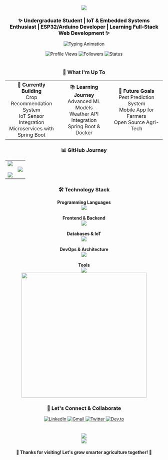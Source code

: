 <div align="center">
  <img src="https://capsule-render.vercel.app/api?type=waving&height=250&section=header&color=0:FFFFFF,100:ADD8E6&text=Hello,%20I'm%20Sachira&fontColor=000000&fontSize=50&fontAlign=50&animation=twinkling&stroke=000000&strokeWidth=1" />
</div>

<h3 align="center" style="color:#000000;">✨ Undergraduate Student | IoT & Embedded Systems Enthusiast | ESP32/Arduino Developer | Learning Full-Stack Web Development ✨</h3>

<div align="center">
  <img src="https://readme-typing-svg.herokuapp.com?font=Poppins&size=22&duration=3000&pause=1000&color=000000&background=FFFFFF00&center=true&vCenter=true&width=800&height=50&lines=Crop+Recommendation+System+Developer;Integrating+IoT+%26+Microservices;Building+Sustainable+Farming+Solutions;Passionate+About+Smart+Agriculture+🌱" alt="Typing Animation" />
</div>

<div align="center" style="margin-top:15px;">
  <img src="https://komarev.com/ghpvc/?username=SachiraNadeesharika&label=Profile%20Views&style=for-the-badge&color=FFFFFF&labelColor=000000" alt="Profile Views" />
  <img src="https://img.shields.io/github/followers/SachiraNadeesharika?label=Followers&style=for-the-badge&color=ADD8E6&labelColor=000000" alt="Followers" />
  <img src="https://img.shields.io/badge/Status-Open%20to%20Opportunities-FFFFFF?style=for-the-badge&labelColor=000000" alt="Status" />
</div>
<br/>

<script>
const sachira = {
  name: "K.A.S.S. Nadeesharika",
  location: "Kandy, Sri Lanka 🇱🇰",
  email: "nadeesharika@example.com",
  pronouns: "She/Her",
  
  languages: ["JavaScript", "Python", "C++", "Java"],
  
  passionateAbout: [
    "Smart Agriculture",
    "IoT Integration",
    "Microservices Architecture",
    "Machine Learning",
    "Web Development",
    "Sustainable Farming"
  ],
  
  techStack: {
    frontend: ["React.js"],
    backend: ["Node.js", "Express.js", "Flask", "Spring Boot"],
    databases: ["MongoDB"],
    iot: ["ESP32", "DHT11", "Soil Moisture Sensor"],
    devops: ["Docker"],
    architecture: ["Microservices"],
    tools: ["Git", "GitHub", "Postman", "VS Code"]
  },
  
  currentlyLearning: ["Advanced ML Models", "Weather API Integration", "Mobile App Development", "Spring Boot Microservices"],
  
  hobbies: [
    "Exploring IoT Solutions",
    "Reading Agri-Tech Research",
    "Mentoring Peers",
    "Nature Exploration 🌾"
  ],
  
  motto: "Empowering farmers with data-driven solutions 🌱"
};
</script>

<h3 align="center">🌟 What I'm Up To</h3>

<div align="center">
<table align="center">
<tr border="none">
<td width="33%" align="center">🚀 <b>Currently Building</b><br>Crop Recommendation System<br>IoT Sensor Integration<br>Microservices with Spring Boot</td>
<td width="33%" align="center">📚 <b>Learning Journey</b><br>Advanced ML Models<br>Weather API Integration<br>Spring Boot & Docker</td>
<td width="33%" align="center">🎯 <b>Future Goals</b><br>Pest Prediction System<br>Mobile App for Farmers<br>Open Source Agri-Tech</td>
</tr>
</table>
</div>

<h3 align="center">📊 GitHub Journey</h3>

<div align="center">
<table align="center">
<tr border="none">
<td width="50%" align="center">
  <img align="center" src="https://github-readme-stats.vercel.app/api?username=SachiraNadeesharika&theme=light&show_icons=true&count_private=true"/>
  <br/><br/>
  <img align="center" src="https://streak-stats.demolab.com/?user=SachiraNadeesharika&count_private=true&theme=light"/>
</td>
<td width="50%" align="center">
  <img align="center" src="https://github-readme-stats.anuraghazra1.vercel.app/api/top-langs/?username=SachiraNadeesharika&theme=light&hide_border=false&no-bg=true&no-frame=true&langs_count=10"/>
</td>
</tr>
</table>
</div>

<h3 align="center">🛠️ Technology Stack</h3>

<div align="center">
<b>Programming Languages</b><br/>
<img src="https://skillicons.dev/icons?i=js,python,cpp,java" />
<br/><br/>
<b>Frontend & Backend</b><br/>
<img src="https://skillicons.dev/icons?i=react,nodejs,express,flask,spring" />
<br/><br/>
<b>Databases & IoT</b><br/>
<img src="https://skillicons.dev/icons?i=mongodb,arduino" />
<br/><br/>
<b>DevOps & Architecture</b><br/>
<img src="https://skillicons.dev/icons?i=docker" />
<br/><br/>
<b>Tools</b><br/>
<img src="https://skillicons.dev/icons?i=git,github,postman,vscode" />
</div>

<div align="center">
  <img src="https://user-images.githubusercontent.com/74038190/212284158-e840e285-664b-44d7-b79b-e264b5e54825.gif" width="400">
</div>

<h3 align="center">🤝 Let's Connect & Collaborate</h3>

<div align="center">
<a href="https://www.linkedin.com/in/sachira-nadeesharika" target="_blank">
  <img src="https://img.shields.io/badge/LinkedIn-0077B5?style=for-the-badge&logo=linkedin&logoColor=white" alt="LinkedIn"/>
</a>
<a href="mailto:nadeesharika@example.com" target="_blank">
  <img src="https://img.shields.io/badge/Gmail-D14836?style=for-the-badge&logo=gmail&logoColor=white" alt="Gmail"/>
</a>
<a href="https://twitter.com/SachiraNadeesharika" target="_blank">
  <img src="https://img.shields.io/badge/Twitter-1DA1F2?style=for-the-badge&logo=twitter&logoColor=white" alt="Twitter"/>
</a>
<a href="https://dev.to/sachira" target="_blank">
  <img src="https://img.shields.io/badge/dev.to-0A0A0A?style=for-the-badge&logo=devdotto&logoColor=white" alt="Dev.to"/>
</a>
</div>
<br/>

<div align="center" style="margin-top: 20px;">
  <img src="https://quotes-github-readme.vercel.app/api?type=horizontal&theme=light&quote=The%20future%20of%20agriculture%20lies%20in%20data-driven%20decisions&author=Sachira%20Nadeesharika" />
</div>

<div align="center">
  <img src="https://capsule-render.vercel.app/api?type=waving&height=120&section=footer&color=0:FFFFFF,100:ADD8E6" />
</div>

<h4 align="center">💖 Thanks for visiting! Let's grow smarter agriculture together! 🌾</h4>
